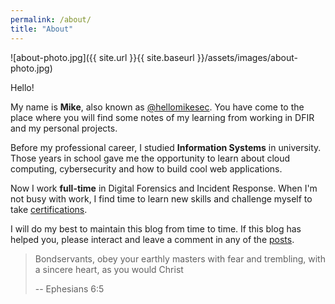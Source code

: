 ```yaml
---
permalink: /about/
title: "About"
---
```


![about-photo.jpg]({{ site.url }}{{ site.baseurl }}/assets/images/about-photo.jpg)

Hello!

My name is **Mike**, also known as [@hellomikesec][twitter-url]. You have come to the place where you will find some notes of my learning from working in DFIR and my personal projects.

Before my professional career, I studied **Information Systems** in university. Those years in school gave me the opportunity to learn about cloud computing, cybersecurity and how to build cool web applications.

Now I work **full-time** in Digital Forensics and Incident Response. When I'm not busy with work, I find time to learn new skills and challenge myself to take [certifications][certifications-url].

I will do my best to maintain this blog from time to time. If this blog has helped you, please interact and leave a comment in any of the [posts][posts-url].

>Bondservants, obey your earthly masters with fear and trembling, with a sincere heart, as you would Christ
>
> -- Ephesians 6:5




[twitter-url]: https://twitter.com/hellomikesec
[certifications-url]: https://miketyj.github.io/certificates
[posts-url]: https://miketyj.github.io/posts






